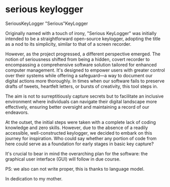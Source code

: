# serious keylogger
SeriousKeyLogger
"Serious"KeyLogger

Originally named with a touch of irony, "Serious KeyLogger" was initially intended to be a straightforward open-source keylogger, adopting the title as a nod to its simplicity, similar to that of a screen recorder.

However, as the project progressed, a different perspective emerged. The notion of seriousness shifted from being a hidden, covert recorder to encompassing a comprehensive software solution tailored for enhanced computer management. It's designed to empower users with greater control over their systems while offering a safeguard—a way to document our digital actions more thoroughly. In times when our software fails to preserve drafts of tweets, heartfelt letters, or bursts of creativity, this tool steps in.

The aim is not to surreptitiously capture secrets but to facilitate an inclusive environment where individuals can navigate their digital landscape more effectively, ensuring better oversight and maintaining a record of our endeavors.


At the outset, the initial steps were taken with a complete lack of coding knowledge and zero skills. However, due to the absence of a readily accessible, well-constructed keylogger, we decided to embark on this journey for inspiration. Who could say whether any portion of code from here could serve as a foundation for early stages in basic key capture?

It's crucial to bear in mind the overarching plan for the software: the graphical user interface (GUI) will follow in due course.

PS: we also can not write proper, this is thanks to language model. 


In dedication to my mother. 

